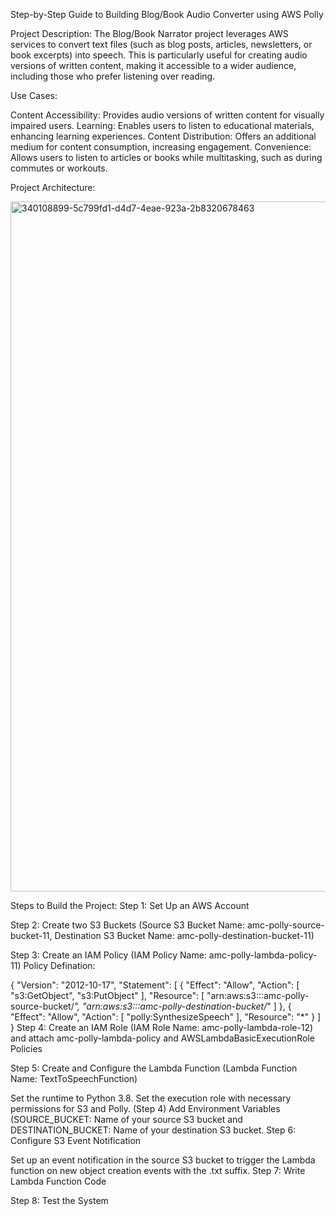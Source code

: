 Step-by-Step Guide to Building Blog/Book Audio Converter using AWS Polly

Project Description:
The Blog/Book Narrator project leverages AWS services to convert text files (such as blog posts, articles, newsletters, or book excerpts) into speech. This is particularly useful for creating audio versions of written content, making it accessible to a wider audience, including those who prefer listening over reading.

Use Cases:

Content Accessibility: Provides audio versions of written content for visually impaired users.
Learning: Enables users to listen to educational materials, enhancing learning experiences.
Content Distribution: Offers an additional medium for content consumption, increasing engagement.
Convenience: Allows users to listen to articles or books while multitasking, such as during commutes or workouts.

Project Architecture:


<img width="1104" alt="340108899-5c799fd1-d4d7-4eae-923a-2b8320678463" src="https://github.com/user-attachments/assets/bf676b3b-234c-412b-ab5f-9518322b293b" />












Steps to Build the Project:
Step 1: Set Up an AWS Account

Step 2: Create two S3 Buckets (Source S3 Bucket Name: amc-polly-source-bucket-11, Destination S3 Bucket Name: amc-polly-destination-bucket-11)

Step 3: Create an IAM Policy (IAM Policy Name: amc-polly-lambda-policy-11)
Policy Defination:

{
  "Version": "2012-10-17",
  "Statement": [
      {
          "Effect": "Allow",
          "Action": [
           "s3:GetObject",
              "s3:PutObject"
          ],
          "Resource": [
              "arn:aws:s3:::amc-polly-source-bucket/*",
              "arn:aws:s3:::amc-polly-destination-bucket/*"
          ]
      },
      {
          "Effect": "Allow",
          "Action": [
              "polly:SynthesizeSpeech"
          ],
          "Resource": "*"
      }
  ]
}
Step 4: Create an IAM Role (IAM Role Name: amc-polly-lambda-role-12) and attach amc-polly-lambda-policy and AWSLambdaBasicExecutionRole Policies

Step 5: Create and Configure the Lambda Function (Lambda Function Name: TextToSpeechFunction)

Set the runtime to Python 3.8.
Set the execution role with necessary permissions for S3 and Polly. (Step 4)
Add Environment Variables (SOURCE_BUCKET: Name of your source S3 bucket and DESTINATION_BUCKET: Name of your destination S3 bucket.
Step 6: Configure S3 Event Notification

Set up an event notification in the source S3 bucket to trigger the Lambda function on new object creation events with the .txt suffix.
Step 7: Write Lambda Function Code

Step 8: Test the System

